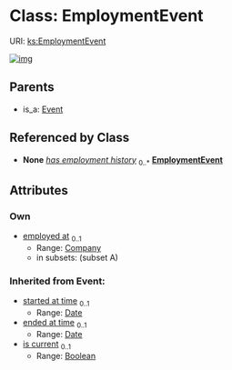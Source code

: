 
# Class: EmploymentEvent




URI: [ks:EmploymentEvent](https://w3id.org/linkml/tests/kitchen_sink/EmploymentEvent)


[![img](https://yuml.me/diagram/nofunky;dir:TB/class/[Event],[Company]<employed%20at%200..1-%20[EmploymentEvent&#124;started_at_time(i):date%20%3F;ended_at_time(i):date%20%3F;is_current(i):boolean%20%3F],[Person]++-%20has%20employment%20history%200..*>[EmploymentEvent],[Event]^-[EmploymentEvent],[Person],[Company])](https://yuml.me/diagram/nofunky;dir:TB/class/[Event],[Company]<employed%20at%200..1-%20[EmploymentEvent&#124;started_at_time(i):date%20%3F;ended_at_time(i):date%20%3F;is_current(i):boolean%20%3F],[Person]++-%20has%20employment%20history%200..*>[EmploymentEvent],[Event]^-[EmploymentEvent],[Person],[Company])

## Parents

 *  is_a: [Event](Event.md)

## Referenced by Class

 *  **None** *[has employment history](has_employment_history.md)*  <sub>0..\*</sub>  **[EmploymentEvent](EmploymentEvent.md)**

## Attributes


### Own

 * [employed at](employed_at.md)  <sub>0..1</sub>
     * Range: [Company](Company.md)
     * in subsets: (subset A)

### Inherited from Event:

 * [started at time](started_at_time.md)  <sub>0..1</sub>
     * Range: [Date](types/Date.md)
 * [ended at time](ended_at_time.md)  <sub>0..1</sub>
     * Range: [Date](types/Date.md)
 * [is current](is_current.md)  <sub>0..1</sub>
     * Range: [Boolean](types/Boolean.md)
